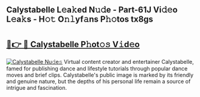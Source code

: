 ## Calystabelle L𝚎a𝚔ed N𝚞𝚍e - Part-61J Vi𝚍𝚎o L𝚎a𝚔s - H𝚘𝚝 O𝚗𝚕yf𝚊ns P𝚑𝚘tos tx8gs

# <h2><a href="http://kfagbs.oniu.top/?m=Calystabelle">🔗👉 🔴 Calystabelle P𝚑ot𝚘𝚜 V𝚒d𝚎o</a></h2>

[![Calystabelle Nu𝚍e𝚜](https://i.imgur.com/0qMVB7G.gif)](http://kfagbs.oniu.top/?m=Calystabelle)
Virtual content creator and entertainer Calystabelle, famed for publishing dance and lifestyle tutorials through popular dance moves and brief clips. Calystabelle's public image is marked by its friendly and genuine nature, but the depths of his personal life remain a source of intrigue and fascination.  
